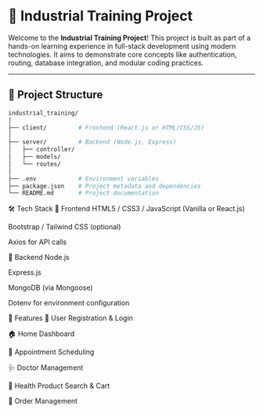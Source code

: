 # 🚀 Industrial Training Project

Welcome to the **Industrial Training Project**! This project is built as part of a hands-on learning experience in full-stack development using modern technologies. It aims to demonstrate core concepts like authentication, routing, database integration, and modular coding practices.

---

## 📁 Project Structure

```bash
industrial_training/
│
├── client/         # Frontend (React.js or HTML/CSS/JS)
│
├── server/         # Backend (Node.js, Express)
│   ├── controller/
│   ├── models/
│   └── routes/
│
├── .env            # Environment variables
├── package.json    # Project metadata and dependencies
└── README.md       # Project documentation
```
🛠️ Tech Stack
🔹 Frontend
HTML5 / CSS3 / JavaScript (Vanilla or React.js)

Bootstrap / Tailwind CSS (optional)

Axios for API calls

🔹 Backend
Node.js

Express.js

MongoDB (via Mongoose)

Dotenv for environment configuration

🔐 Features
🔐 User Registration & Login

🏠 Home Dashboard

📅 Appointment Scheduling

🩺 Doctor Management

🛒 Health Product Search & Cart

🧾 Order Management






